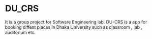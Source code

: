 # DU_CRS

It is a group project for Software Engineering lab.
DU-CRS is a app for booking diffent places in Dhaka University such as classroom , lab , auditorium etc.
